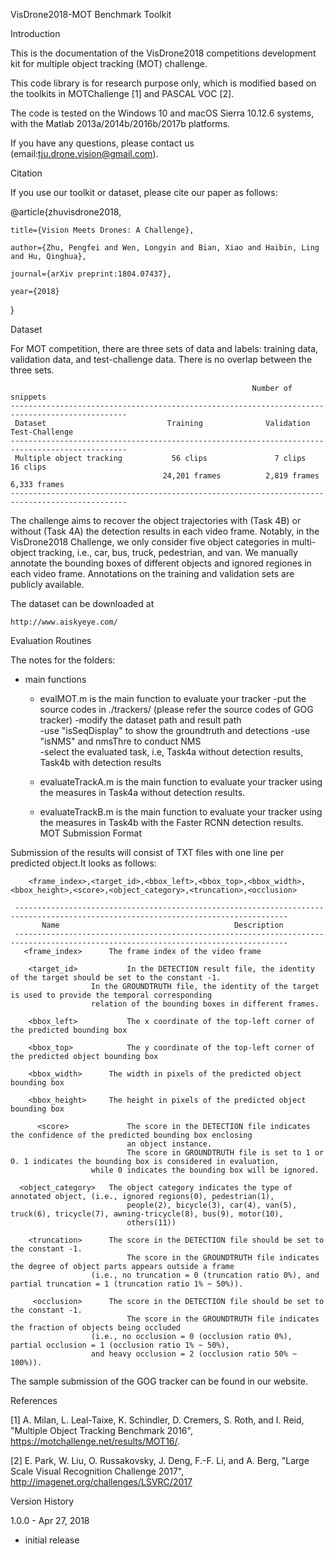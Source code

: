 VisDrone2018-MOT Benchmark Toolkit 

Introduction

This is the documentation of the VisDrone2018 competitions development kit for multiple object tracking (MOT) challenge.

This code library is for research purpose only, which is modified based on the toolkits in MOTChallenge [1] and PASCAL VOC [2]. 

The code is tested on the Windows 10 and macOS Sierra 10.12.6 systems, with the Matlab 2013a/2014b/2016b/2017b platforms.

If you have any questions, please contact us (email:tju.drone.vision@gmail.com).

Citation

If you use our toolkit or dataset, please cite our paper as follows:

@article{zhuvisdrone2018,

    title={Vision Meets Drones: A Challenge},

    author={Zhu, Pengfei and Wen, Longyin and Bian, Xiao and Haibin, Ling and Hu, Qinghua},

    journal={arXiv preprint:1804.07437},

    year={2018}

}


Dataset

For MOT competition, there are three sets of data and labels: training data, validation data, 
and test-challenge data. There is no overlap between the three sets. 

                                                          Number of snippets
    ------------------------------------------------------------------------------------------------
     Dataset                           Training              Validation            Test-Challenge
    ------------------------------------------------------------------------------------------------
     Multiple object tracking           56 clips               7 clips                16 clips
                                      24,201 frames          2,819 frames           6,333 frames
    ------------------------------------------------------------------------------------------------
    
The challenge aims to recover the object trajectories with (Task 4B) or without (Task 4A) the detection results in each video frame. Notably, in the VisDrone2018 Challenge, we only consider five object categories in multi-object tracking, i.e., car, bus, truck, pedestrian, and van. We manually annotate the bounding boxes of different objects and ignored regiones in each video frame. Annotations on the training and validation sets are publicly available.

The dataset can be downloaded at

    http://www.aiskyeye.com/
 

Evaluation Routines

The notes for the folders:
* main functions
	* evalMOT.m is the main function to evaluate your tracker
	      -put the source codes in ./trackers/ (please refer the source codes of GOG tracker)
        -modify the dataset path and result path  
        -use "isSeqDisplay" to show the groundtruth and detections
        -use "isNMS" and nmsThre to conduct NMS  
        -select the evaluated task, i.e, Task4a without detection results, Task4b with detection results
        
  * evaluateTrackA.m is the main function to evaluate your tracker using the measures in Task4a without detection results.   
  
  * evaluateTrackB.m is the main function to evaluate your tracker using the measures in Task4b with the Faster RCNN detection results.    
MOT Submission Format

Submission of the results will consist of TXT files with one line per predicted object.It looks as follows:

        <frame_index>,<target_id>,<bbox_left>,<bbox_top>,<bbox_width>,<bbox_height>,<score>,<object_category>,<truncation>,<occlusion>

     -----------------------------------------------------------------------------------------------------------------------------------
           Name	                                      Description
     -----------------------------------------------------------------------------------------------------------------------------------
       <frame_index>	  The frame index of the video frame
       
        <target_id>	          In the DETECTION result file, the identity of the target should be set to the constant -1.
   			          In the GROUNDTRUTH file, the identity of the target is used to provide the temporal corresponding 
			          relation of the bounding boxes in different frames.
				  
        <bbox_left>	          The x coordinate of the top-left corner of the predicted bounding box
	
        <bbox_top>	          The y coordinate of the top-left corner of the predicted object bounding box
	
        <bbox_width>	  The width in pixels of the predicted object bounding box
	
        <bbox_height>	  The height in pixels of the predicted object bounding box
	
          <score>	          The score in the DETECTION file indicates the confidence of the predicted bounding box enclosing 
	                          an object instance.
                              The score in GROUNDTRUTH file is set to 1 or 0. 1 indicates the bounding box is considered in evaluation, 
			          while 0 indicates the bounding box will be ignored.
				  
      <object_category>	  The object category indicates the type of annotated object, (i.e., ignored regions(0), pedestrian(1), 
                              people(2), bicycle(3), car(4), van(5), truck(6), tricycle(7), awning-tricycle(8), bus(9), motor(10), 
                              others(11))
			      
        <truncation>	  The score in the DETECTION file should be set to the constant -1.
                              The score in the GROUNDTRUTH file indicates the degree of object parts appears outside a frame 
			          (i.e., no truncation = 0 (truncation ratio 0%), and partial truncation = 1 (truncation ratio 1% ~ 50%)).
			      
         <occlusion>	  The score in the DETECTION file should be set to the constant -1.
                              The score in the GROUNDTRUTH file indicates the fraction of objects being occluded 
			          (i.e., no occlusion = 0 (occlusion ratio 0%), partial occlusion = 1 (occlusion ratio 1% ~ 50%), 
			          and heavy occlusion = 2 (occlusion ratio 50% ~ 100%)).

The sample submission of the GOG tracker can be found in our website.

References

[1] A. Milan, L. Leal-Taixe, K. Schindler, D. Cremers, S. Roth, and I. Reid, "Multiple Object Tracking Benchmark 2016", https://motchallenge.net/results/MOT16/.

[2] E. Park, W. Liu, O. Russakovsky, J. Deng, F.-F. Li, and A. Berg, "Large Scale Visual Recognition Challenge 2017", http://imagenet.org/challenges/LSVRC/2017

Version History

1.0.0 - Apr 27, 2018
  - initial release
  
